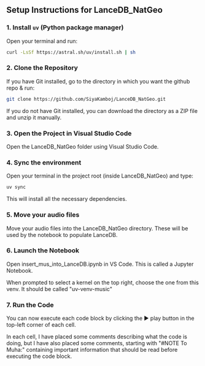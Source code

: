## Setup Instructions for LanceDB_NatGeo

### 1. Install `uv` (Python package manager)

Open your terminal and run:

```bash
curl -LsSf https://astral.sh/uv/install.sh | sh
```

### 2. Clone the Repository
If you have Git installed, go to the directory in which you want the github repo & run:

```bash
git clone https://github.com/SiyaKamboj/LanceDB_NatGeo.git
```
If you do not have Git installed, you can download the directory as a ZIP file and unzip it manually.

### 3. Open the Project in Visual Studio Code
Open the LanceDB_NatGeo folder using Visual Studio Code.

### 4. Sync the environment
Open your terminal in the project root (inside LanceDB_NatGeo) and type:

```bash
uv sync
```
This will install all the necessary dependencies.

### 5. Move your audio files
Move your audio files into the LanceDB_NatGeo directory. These will be used by the notebook to populate LanceDB.

### 6. Launch the Notebook
Open insert_mus_into_LanceDB.ipynb in VS Code. This is called a Jupyter Notebook. 

When prompted to select a kernel on the top right, choose the one from this venv. It should be called "uv-venv-music"

### 7. Run the Code
You can now execute each code block by clicking the ▶️ play button in the top-left corner of each cell.

In each cell, I have placed some comments describing what the code is doing, but I have also placed some comments, starting with "#NOTE To Muha:" containing important information that should be read before executing the code block. 








